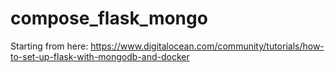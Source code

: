 # compose_flask_mongo

Starting from here:
https://www.digitalocean.com/community/tutorials/how-to-set-up-flask-with-mongodb-and-docker

